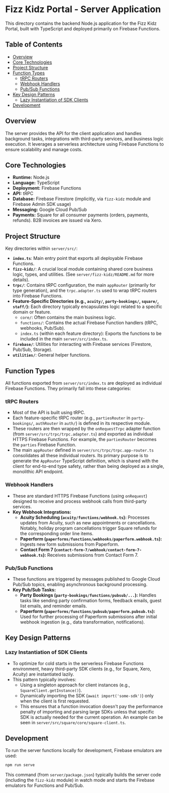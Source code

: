 # Fizz Kidz Portal - Server Application

This directory contains the backend Node.js application for the Fizz Kidz Portal, built with TypeScript and deployed primarily on Firebase Functions.

## Table of Contents

- [Overview](#overview)
- [Core Technologies](#core-technologies)
- [Project Structure](#project-structure)
- [Function Types](#function-types)
  - [tRPC Routers](#trpc-routers)
  - [Webhook Handlers](#webhook-handlers)
  - [Pub/Sub Functions](#pubsub-functions)
- [Key Design Patterns](#key-design-patterns)
  - [Lazy Instantiation of SDK Clients](#lazy-instantiation-of-sdk-clients)
- [Development](#development)

## Overview

The server provides the API for the client application and handles background tasks, integrations with third-party services, and business logic execution. It leverages a serverless architecture using Firebase Functions to ensure scalability and manage costs.

## Core Technologies

- **Runtime:** Node.js
- **Language:** TypeScript
- **Deployment:** Firebase Functions
- **API:** tRPC
- **Database:** Firebase Firestore (implicitly, via `fizz-kidz` module and Firebase Admin SDK usage)
- **Messaging:** Google Cloud Pub/Sub
- **Payments:** Square for all consumer payments (orders, payments, refunds). B2B invoices are issued via Xero.

## Project Structure

Key directories within `server/src/`:

-   **`index.ts`**: Main entry point that exports all deployable Firebase Functions.
-   **`fizz-kidz/`**: A crucial local module containing shared core business logic, types, and utilities. (See `server/fizz-kidz/README.md` for more details).
-   **`trpc/`**: Contains tRPC configuration, the main `appRouter` (primarily for type generation), and the `trpc.adapter.ts` used to wrap tRPC routers into Firebase Functions.
-   **Feature-Specific Directories (e.g., `acuity/`, `party-bookings/`, `square/`, `staff/`):** Each directory typically encapsulates logic related to a specific domain or feature.
    -   `core/`: Often contains the main business logic.
    -   `functions/`: Contains the actual Firebase Function handlers (tRPC, webhooks, Pub/Sub).
    -   `index.ts` (within each feature directory): Exports the functions to be included in the main `server/src/index.ts`.
-   **`firebase/`**: Utilities for interacting with Firebase services (Firestore, Pub/Sub, Storage).
-   **`utilities/`**: General helper functions.

## Function Types

All functions exported from `server/src/index.ts` are deployed as individual Firebase Functions. They primarily fall into these categories:

### tRPC Routers

-   Most of the API is built using tRPC.
-   Each feature-specific tRPC router (e.g., `partiesRouter` in `party-bookings/`, `authRouter` in `auth/`) is defined in its respective module.
-   These routers are then wrapped by the `onRequestTrpc` adapter function (from `server/src/trpc/trpc.adapter.ts`) and exported as individual HTTPS Firebase Functions. For example, the `partiesRouter` becomes the `parties` Firebase Function.
-   The main `appRouter` defined in `server/src/trpc/trpc.app-router.ts` consolidates all these individual routers. Its primary purpose is to generate the `AppRouter` TypeScript definition, which is shared with the client for end-to-end type safety, rather than being deployed as a single, monolithic API endpoint.

### Webhook Handlers

-   These are standard HTTPS Firebase Functions (using `onRequest`) designed to receive and process webhook calls from third-party services.
-   **Key Webhook Integrations:**
    -   **Acuity Scheduling (`acuity/functions/webhook.ts`):** Processes updates from Acuity, such as new appointments or cancellations. Notably, holiday program cancellations trigger Square refunds for the corresponding order line items.
    -   **Paperform (`paperforms/functions/webhooks/paperform.webhook.ts`):** Ingests new form submissions from Paperform.
    -   **Contact Form 7 (`contact-form-7/webhook/contact-form-7-webhook.ts`):** Receives submissions from Contact Form 7.

### Pub/Sub Functions

-   These functions are triggered by messages published to Google Cloud Pub/Sub topics, enabling asynchronous background processing.
-   **Key Pub/Sub Tasks:**
    -   **Party Bookings (`party-bookings/functions/pubsub/...`):** Handles tasks like sending party confirmation forms, feedback emails, guest list emails, and reminder emails.
    -   **Paperform (`paperforms/functions/pubsub/paperform.pubsub.ts`):** Used for further processing of Paperform submissions after initial webhook ingestion (e.g., data transformation, notifications).

## Key Design Patterns

### Lazy Instantiation of SDK Clients

-   To optimize for cold starts in the serverless Firebase Functions environment, heavy third-party SDK clients (e.g., for Square, Xero, Acuity) are instantiated lazily.
-   This pattern typically involves:
    -   Using a singleton approach for client instances (e.g., `SquareClient.getInstance()`).
    -   Dynamically importing the SDK (`await import('some-sdk')`) only when the client is first requested.
    -   This ensures that a function invocation doesn't pay the performance penalty of importing and parsing large SDKs unless that specific SDK is actually needed for the current operation. An example can be seen in `server/src/square/core/square-client.ts`.

## Development

To run the server functions locally for development, Firebase emulators are used:

```bash
npm run serve
```

This command (from `server/package.json`) typically builds the server code (including the `fizz-kidz` module) in watch mode and starts the Firebase emulators for Functions and Pub/Sub.
